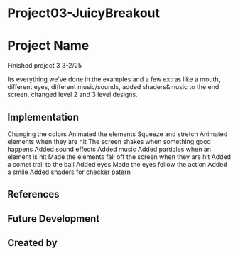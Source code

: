 # Project03-JuicyBreakout

# Project Name
Finished project 3 3-2/25

Its everything we've done in the examples and a few extras like a mouth, different eyes, different music/sounds, added shaders&music to the end screen, changed level 2 and 3 level designs.

## Implementation
Changing the colors
Animated the elements
Squeeze and stretch
Animated elements when they are hit
The screen shakes when something good happens
Added sound effects
Added music
Added particles when an element is hit
Made the elements fall off the screen when they are hit
Added a comet trail to the ball
Added eyes
Made the eyes follow the action
Added a smile
Added shaders for checker patern

## References

## Future Development

## Created by